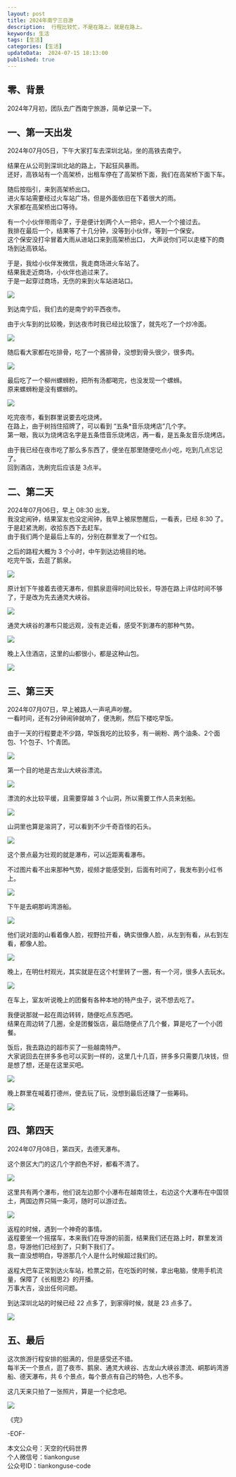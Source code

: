 ```yaml
---
layout: post  
title: 2024年南宁三日游
description:  行程比较忙，不是在路上，就是在路上。  
keywords: 生活 
tags: [生活]  
categories: [生活]  
updateData:  2024-07-15 18:13:00  
published: true  
---
```



## 零、背景  


2024年7月初，团队去广西南宁旅游，简单记录一下。  


## 一、第一天出发


2024年07月05日，下午大家打车去深圳北站，坐的高铁去南宁。  


结果在从公司到深圳北站的路上，下起狂风暴雨。  
还好，高铁站有一个高架桥，出租车停在了高架桥下面，我们在高架桥下面下车。  


随后按指引，来到高架桥出口。  
进火车站需要经过火车站广场，但是外面依旧在下着很大的雨。  
大家都在高架桥出口等待。  


有一个小伙伴带雨伞了，于是便计划两个人一把伞，把人一个个接过去。  
我排在最后一个，结果等了十几分钟，没等到小伙伴，等到一个保安。  
这个保安没打伞冒着大雨从进站口来到高架桥出口， 大声说你们可以走楼下的商场到达高铁站。  


于是，我给小伙伴发微信，我走商场进火车站了。  
结果我走近商场，小伙伴也追过来了。  
于是一起穿过商场，无伤的来到火车站进站口。  


![](https://res2024.tiankonguse.com/images/2024/07/15/001.png)



到达南宁后，我们去的是南宁的平西夜市。  


由于火车到的比较晚，到达夜市时我已经比较饿了，就先吃了一个炒冷面。  


![](https://res2024.tiankonguse.com/images/2024/07/15/002.png)


随后看大家都在吃排骨，吃了一个酱排骨，没想到骨头很少，很多肉。  


![](https://res2024.tiankonguse.com/images/2024/07/15/003.png)


最后吃了一个柳州螺蛳粉，把所有汤都喝完，也没发现一个螺蛳。  
原来螺蛳粉是没有螺蛳的。  


![](https://res2024.tiankonguse.com/images/2024/07/15/004.png)



吃完夜市，看到群里说要去吃烧烤。  
在路上，由于树挡住招牌了，可以看到 “五条*音乐烧烤店”几个字。  
第一眼，我以为烧烤店名字是五条悟音乐烧烤店，再一看，是五条友音乐烧烤店。  


由于我已经在夜市吃了那么多东西了，便坐在那里随便吃点小吃，吃到几点忘记了。  
回到酒店，洗刷完后应该是 3点半。  


## 二、第二天


2024年07月06日，早上 08:30 出发。  
我没定闹钟，结果室友也没定闹钟，我早上被尿憋醒后，一看表，已经 8:30 了。  
于是赶紧洗刷，收拾东西下去赶车。  
由于我们两个是最后上车的，分别在群里发了一个红包。  



之后的路程大概为 3 个小时，中午到达边境目的地。  
吃完午饭，去逛了鹅泉。  


![](https://res2024.tiankonguse.com/images/2024/07/15/005.png)


原计划下午接着去德天瀑布，但鹅泉逛得时间比较长，导游在路上评估时间不够了，于是改为先去通灵大峡谷。  


![](https://res2024.tiankonguse.com/images/2024/07/15/006.png)


通灵大峡谷的瀑布只能远观，没有走近看，感受不到瀑布的那种气势。  


![](https://res2024.tiankonguse.com/images/2024/07/15/007.png)


晚上入住酒店，这里的山都很小，都是这种山包。  


![](https://res2024.tiankonguse.com/images/2024/07/15/008.png)



## 三、第三天  


2024年07月07日，早上被路人一声吼声吵醒。  
一看时间，还有2分钟闹钟就响了，便洗刷，然后下楼吃早饭。  


由于一天的行程要走不少路，早饭我吃的比较多，有一碗粉、两个油条、2个面包、1个包子、1个青团。  


![](https://res2024.tiankonguse.com/images/2024/07/15/009.png)



第一个目的地是古龙山大峡谷漂流。  


![](https://res2024.tiankonguse.com/images/2024/07/15/010.png)


漂流的水比较平缓，且需要穿越 3 个山洞，所以需要工作人员来划船。  



![](https://res2024.tiankonguse.com/images/2024/07/15/011.png)



山洞里也算是溶洞了，可以看到不少千奇百怪的石头。  


![](https://res2024.tiankonguse.com/images/2024/07/15/012.png)



这个景点最为壮观的就是瀑布，可以近距离看瀑布。  


不过图片看不出来那种气势，视频才能感受到，后面有时间了，我发布到小红书上。  


![](https://res2024.tiankonguse.com/images/2024/07/15/013.png)



下午是去峒那屿湾游船。  



![](https://res2024.tiankonguse.com/images/2024/07/15/014.png)



他们说对面的山看着像人脸，视野拉开看，确实很像人脸，从左到有看，从右到左看，都像人脸。  


![](https://res2024.tiankonguse.com/images/2024/07/15/015.png)



晚上，在明仕村观光，其实就是在这个村里转了一圈，有一个河，很多人去玩水。  


![](https://res2024.tiankonguse.com/images/2024/07/15/016.png)



在车上，室友听说晚上的团餐有各种本地的特产虫子，说不想去吃了。  


我便说那就一起在周边转转，随便吃点东西吧。  
结果在周边转了几圈，全是团餐饭店，最后随便点了几个餐，算是吃了一个小团餐。  


饭后，我去路边的超市买了一些越南特产。  
大家说回去在拼多多也可以买到一样的，这里几十几百，拼多多只需要几块钱，但是想了想，还是在这里买吧。  


![](https://res2024.tiankonguse.com/images/2024/07/15/017.png)


晚上群里在喊着打德州，便去玩了玩，没想到最后还赚了一些筹码。  


![](https://res2024.tiankonguse.com/images/2024/07/15/020.png)


## 四、第四天  


2024年07月08日，第四天，去德天瀑布。  


这个景区大门的这几个字颜色不好，都看不清了。  


![](https://res2024.tiankonguse.com/images/2024/07/15/018.png)



这里共有两个瀑布，他们说左边那个小瀑布在越南领土，右边这个大瀑布在中国领土，两国边界只隔一条河，随时可以游过去。  


![](https://res2024.tiankonguse.com/images/2024/07/15/019.png)



返程的时候，遇到一个神奇的事情。  
返程要坐一个摇摆车，本来我们在导游的前面，结果我们还在路上时，群里发消息，导游他们已经到了，只剩下我们了。  
我一直没想明白，导游那几个人是什么时候超过我们的。  


返程大巴车正常到达火车站，检票之前，在吃饭的时候，拿出电脑，使用手机流量，保障了《长相思2》的开播。  
万事大吉，没出任何问题。  


到达深圳北站的时候已经 22 点多了，到家得时候，就是 23 点多了。  


![](https://res2024.tiankonguse.com/images/2024/07/15/021.png)


## 五、最后  


这次旅游行程安排的挺满的，但是感受还不错。  
每半天一个景点，逛了夜市、鹅泉、通灵大峡谷、古龙山大峡谷漂流、峒那屿湾游船、德天瀑布，共 6 个景点，每个景点有自己的特色，人也不多。  


这几天来只拍了一张照片，算是一个纪念吧。  


![](https://res2024.tiankonguse.com/images/2024/07/15/022.png)


《完》  


-EOF-  



本文公众号：天空的代码世界  
个人微信号：tiankonguse  
公众号ID：tiankonguse-code  
  

